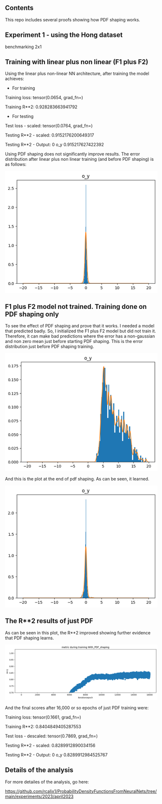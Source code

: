 ## Contents

This repo includes several proofs showing how PDF shaping works.

## Experiment 1 - using the Hong dataset

benchmarking 2x1

## Training with linear plus non linear (F1 plus F2)

Using the linear plus non-linear NN architecture, after training the model achieves:

* For training

Training loss: tensor(0.0654, grad_fn=<MseLossBackward0>)

Training R**2: 0.928283663941792

* For testing

Test loss - scaled: tensor(0.0764, grad_fn=<MseLossBackward0>)

Testing R**2 - scaled: 0.9152176200649317

Testing R**2 - Output: 0 o_y 0.915217627422392

Using PDF shaping does not significantly improve results. The error distribution after linear plus non linear training (and before PDF shaping) is as follows:

![After F1 PLUS f2 TRAINING](F1plusf2_training.png "WITH TRAINING")
  
## F1 plus F2 model not trained. Training done on PDF shaping only

To see the effect of PDF shaping and prove that it works. I needed a model that predicted badly. So, I initialized the F1 plus F2 model but did not train it. Therefore, it can make bad predictions where the error has a non-gaussian and non zero mean just before starting PDF shaping. This is the error distribution just before PDF shaping training. 


![just at the start of pdf training](at_start_pdf_training.png "at_start_pdf")



And this is the plot at the end of pdf shaping. As can be seen, it learned. 


![just at the start of pdf training](at_end_pdf_training.png "at_start_pdf")
  

## The R**2 results of just PDF
  
As can be seen in this plot, the R**2 improved showing further evidence that PDF shaping learns.
  
![r2 plot for pdf training](R2plot.png "r2 plot")
  
And the final scores after 16,000 or so epochs of just PDF training were:
  
Training loss: tensor(0.1661, grad_fn=<MseLossBackward0>)
  
Training R**2:     0.8404849405287553
  

Test loss - descaled: tensor(0.7869, grad_fn=<MseLossBackward0>)
  
Testing R**2 - scaled: 0.8289912890034156
  

Testing R**2 - Output: 0 o_y 0.8289912984525767


## Details of the analysis

For more detailes of the analysis, go here:

https://github.com/rcalix1/ProbabilityDensityFunctionsFromNeuralNets/tree/main/experiments/2023/april2023

